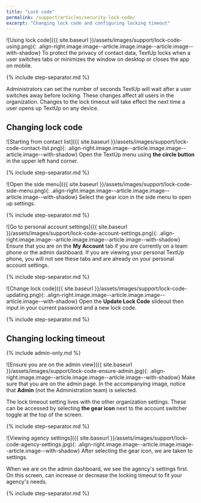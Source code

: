 ```yaml
---
title: "Lock code"
permalink: /support/articles/security-lock-code/
excerpt: "Changing lock code and configuring locking timeout"
---
```


![Using lock code]({{ site.baseurl }}/assets/images/support/lock-code-using.png){: .align-right.image.image--article.image.image--article.image--with-shadow} To protect the privacy of contact data, TextUp locks when a user switches tabs or minimizes the window on desktop or closes the app on mobile.

{% include step-separator.md %}

Administrators can set the number of seconds TextUp will wait after a user switches away before locking. These changes affect all users in the organization. Changes to the lock timeout will take effect the next time a user opens up TextUp on any device.

## Changing lock code

![Starting from contact list]({{ site.baseurl }}/assets/images/support/lock-code-contact-list.png){: .align-right.image.image--article.image.image--article.image--with-shadow} Open the TextUp menu using **the circle button** in the upper left hand corner.

{% include step-separator.md %}

![Open the side menu]({{ site.baseurl }}/assets/images/support/lock-code-side-menu.png){: .align-right.image.image--article.image.image--article.image--with-shadow} Select the gear icon in the side menu to open up settings.

{% include step-separator.md %}

![Go to personal account settings]({{ site.baseurl }}/assets/images/support/lock-code-account-settings.png){: .align-right.image.image--article.image.image--article.image--with-shadow} Ensure that you are on the **My Account** tab if you are currently on a team phone or the admin dashboard. If you are viewing your personal TextUp phone, you will not see these tabs and are already on your personal account settings.

{% include step-separator.md %}

![Change lock code]({{ site.baseurl }}/assets/images/support/lock-code-updating.png){: .align-right.image.image--article.image.image--article.image--with-shadow} Open the **Update Lock Code** slideout then input in your current password and a new lock code.

{% include step-separator.md %}

## Changing locking timeout

{% include admin-only.md %}

![Ensure you are on the admin view]({{ site.baseurl }}/assets/images/support/lock-code-ensure-admin.jpg){: .align-right.image.image--article.image.image--article.image--with-shadow} Make sure that you are on the admin page. In the accompanying image, notice that **Admin** (not the Administration team) is selected.

The lock timeout setting lives with the other organization settings. These can be accessed by selecting **the gear icon** next to the account switcher toggle at the top of the screen.

{% include step-separator.md %}

![Viewing agency settings]({{ site.baseurl }}/assets/images/support/lock-code-agency-settings.jpg){: .align-right.image.image--article.image.image--article.image--with-shadow} After selecting the gear icon, we are taken to settings.

When we are on the admin dashboard, we see the agency's settings first. On this screen, can increase or decrease the locking timeout to fit your agency's needs.

{% include step-separator.md %}
